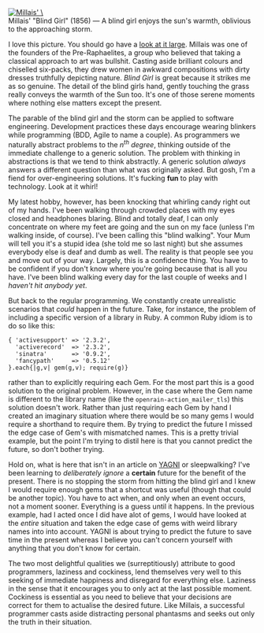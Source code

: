 <!-- title: Myopia -->
<!-- published: 2009-7-15 10:00 -->
<!-- tumblr: 141718757 -->

<div class="figure">
  <a href="http://upload.wikimedia.org/wikipedia/commons/e/e8/Millais-Blind_Girl.jpg" title="Millais' \"Blind Girl\" (1856)"><img src="/images/millais-blind-girl.jpg" alt="Millais' \"Blind Girl\" (1856)" /></a>
  <div class="caption">Millais' "Blind Girl" (1856) — A blind girl enjoys the sun's warmth, oblivious to the approaching storm.</div>
</div>


I love this picture. You should go have a [look at it large](http://upload.wikimedia.org/wikipedia/commons/e/e8/Millais-Blind_Girl.jpg). Millais was one of the founders of the Pre-Raphaelites, a group who believed that taking a classical approach to art was bullshit. Casting aside brilliant colours and chiselled six-packs, they drew women in awkward compositions with dirty dresses truthfully depicting nature. *Blind Girl* is great because it strikes me as so genuine. The detail of the blind girls hand, gently touching the grass really conveys the warmth of the Sun too. It's one of those serene moments where nothing else matters except the present.

The parable of the blind girl and the storm can be applied to software engineering. Development practices these days encourage wearing blinkers while programming (BDD, Agile to name a couple). As programmers we naturally abstract problems to the _n<sup>th</sup> degree_, thinking outside of the immediate challenge to a generic solution. The problem with thinking in abstractions is that we tend to think abstractly. A generic solution *always* answers a different question than what was originally asked. But gosh, I'm a fiend for over-engineering solutions. It's fucking **fun** to play with technology. Look at it whirl!

My latest hobby, however, has been knocking that whirling candy right out of my hands. I've been walking through crowded places with my eyes closed and headphones blaring. Blind and totally deaf, I can only concentrate on where my feet are going and the sun on my face (unless I'm walking inside, of course). I've been calling this "blind walking". Your Mum will tell you it's a stupid idea (she told me so last night) but she assumes everybody else is deaf and dumb as well. The reality is that people see you and move out of your way. Largely, this is a confidence thing. You have to be confident if you don't know where you're going because that is all you have. I've been blind walking every day for the last couple of weeks and I _haven't hit anybody yet_.

But back to the regular programming. We constantly create unrealistic scenarios that *could* happen in the future. Take, for instance, the problem of including a specific version of a library in Ruby. A common Ruby idiom is to do so like this:

<pre><code class="ruby">{ 'activesupport' => '2.3.2',
  'activerecord'  => '2.3.2',
  'sinatra'       => '0.9.2',
  'fancypath'     => '0.5.12'
}.each{|g,v| gem(g,v); require(g)}</code></pre>

rather than to explicitly requiring each Gem. For the most part this is a good solution to the original problem. However, in the case where the Gem name is different to the library name (like the `openrain-action_mailer_tls`) this solution doesn't work. Rather than just requiring each Gem by hand I created an imaginary situation where there would be so many gems I would require a shorthand to require them. By trying to predict the future I missed the edge case of Gem's with mismatched names. This is a pretty trivial example, but the point I'm trying to distil here is that you cannot predict the future, so don't bother trying.

Hold on, what is here that isn't in an article on [YAGNI](http://c2.com/xp/YouArentGonnaNeedIt.html) or sleepwalking? I've been learning to _deliberately ignore_ a **certain** future for the benefit of the present. There is no stopping the storm from hitting the blind girl and I knew I would require enough gems that a shortcut was useful (though that could be another topic). You have to act when, and only when an event occurs, not a moment sooner. Everything is a guess until it happens. In the previous example, had I acted once I did have alot of gems, I would have looked at the *entire* situation and taken the edge case of gems with weird library names into into account. YAGNI is about trying to predict the future to save time in the present whereas I believe you can't concern yourself with anything that you don't know for certain.

The two most delightful qualities we (surreptitiously) attribute to good programmers, laziness and cockiness, lend themselves very well to this seeking of immediate happiness and disregard for everything else. Laziness in the sense that it encourages you to only act at the last possible moment. Cockiness is essential as you need to believe that your decisions are correct for them to actualise the desired future. Like Millais, a successful programmer casts aside distracting personal phantasms and seeks out only the truth in their situation.

